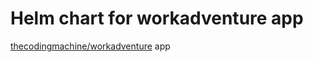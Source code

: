 # Helm chart for workadventure app

[thecodingmachine/workadventure](https://github.com/thecodingmachine/workadventure) app